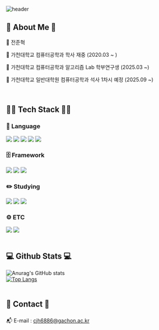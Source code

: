 <!-- header -->
<div>
  
  ![header](https://capsule-render.vercel.app/api?type=waving&ccolor=gradient&height=300&section=header&text=ML%20개발자,%20전준혁%20입니다%20%F0%9F%A4%97)

</div>

<!-- body -->
<div>
  <h2 align="left">👻 About Me 👻</h3>
  <p align="left">👤 전준혁</p>
  <p align="left">👤 가천대학교 컴퓨터공학과 학사 재중 (2020.03 ~ ) </p>
  <p align="left">👤 가천대학교 컴퓨터공학과 알고리즘 Lab 학부연구생 (2025.03 ~) </p>
  <p align="left">👤 가천대학교 일반대학원 컴퓨터공학과 석사 1차시 예정 (2025.09 ~) </p>

  <br>

  ## 🧑‍💻 Tech Stack 🧑‍💻
  
  ### 🤟 Language
  <!--Python-->
  <img src="https://img.shields.io/badge/Python-3776AB?style=flat-square&logo=Python&logoColor=white"/>
  <!--Node.js-->
  <img src="https://img.shields.io/badge/Node.js-5FA04E?style=flat-square&logo=Node.js&logoColor=white"/>
  <!--JavaScript-->
  <img src="https://img.shields.io/badge/JavaScript-F7DF1E?style=flat-square&logo=JavaScript&logoColor=white"/>
  <!--HTML5-->
  <img src="https://img.shields.io/badge/HTML5-E34F26?style=flat-square&logo=HTML5&logoColor=white"/>
  <!--CSS-->
  <img src="https://img.shields.io/badge/CSS3-1572B6?style=flat-square&logo=CSS3&logoColor=white"/>
  <br>
  
  ### 🗄️ Framework
  <!--React-->
  <img src="https://img.shields.io/badge/React-61DAFB?style=flat-square&logo=React&logoColor=white&Color=white"/>
  <!--Vue.js-->
  <img src="https://img.shields.io/badge/Vue.js-4FC08D?style=flat-square&logo=Vue.js&logoColor=white&Color=white"/>
  <!--express-->
  <img src="https://img.shields.io/badge/Express.js-000000?style=flat-square&logo=Express.js&logoColor=white&Color=white"/>
  <br/>

  ### ✏️ Studying 
  <!--TensorFlow-->
  <img src="https://img.shields.io/badge/TensorFlow-FF6F00?style=flat-square&logo=TensorFlow&logoColor=white"/>
  <!--PyTorch-->
  <img src="https://img.shields.io/badge/PyTorch-EE4C2C?style=flat-square&logo=PyTorch&logoColor=white"/>
  <!--Keras-->
  <img src="https://img.shields.io/badge/Keras-D00000?style=flat-square&logo=Keras&logoColor=white"/>
  <br>

  ### ⚙️ ETC
  <!--Amazon AWS-->
  <img src="https://img.shields.io/badge/Amazon AWS-232F3E?style=flat-square&logo=Amazon AWS&logoColor=white"/>
  <!--MySQL-->
  <img src="https://img.shields.io/badge/MySQL-4479A1?style=flat-square&logo=MySQL&logoColor=white"/>
  <br/>
  <br/>

  ## 💻 Github Stats 💻
  ![Anurag's GitHub stats](https://github-readme-stats.vercel.app/api?username=jeonjunhyeokk&show_icons=true&theme=radical)
  <br/>
  [![Top Langs](https://github-readme-stats.vercel.app/api/top-langs/?username=jeonjunhyeokk)](https://github.com/anuraghazra/github-readme-stats)
  <br/>
  <br/>

  ## 🤙 Contact 🤙
  
  ### 
  📬 E-mail : cjh6886@gachon.ac.kr <br/>
  
  

</div>
